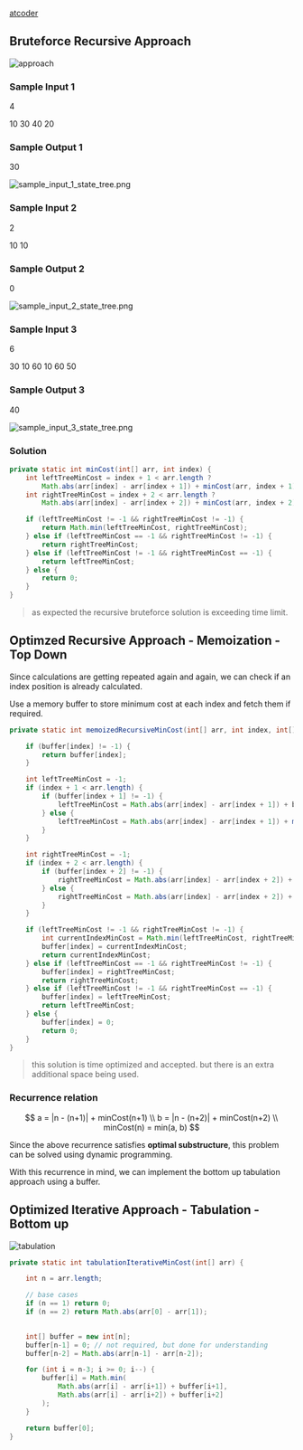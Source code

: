 [atcoder](https://atcoder.jp/contests/dp/tasks/dp_a)

## Bruteforce Recursive Approach

![approach](./pseudocode.png)

### Sample Input 1
4

10 30 40 20

### Sample Output 1
30

![sample_input_1_state_tree.png](sample_input_1_state_tree.png)


### Sample Input 2
2

10 10

### Sample Output 2
0

![sample_input_2_state_tree.png](sample_input_2_state_tree.png)

### Sample Input 3
6

30 10 60 10 60 50

### Sample Output 3
40

![sample_input_3_state_tree.png](sample_input_3_state_tree.png)


### Solution
```java
private static int minCost(int[] arr, int index) {
    int leftTreeMinCost = index + 1 < arr.length ? 
        Math.abs(arr[index] - arr[index + 1]) + minCost(arr, index + 1) : -1;
    int rightTreeMinCost = index + 2 < arr.length ? 
        Math.abs(arr[index] - arr[index + 2]) + minCost(arr, index + 2) : -1;

    if (leftTreeMinCost != -1 && rightTreeMinCost != -1) {
        return Math.min(leftTreeMinCost, rightTreeMinCost);
    } else if (leftTreeMinCost == -1 && rightTreeMinCost != -1) {
        return rightTreeMinCost;
    } else if (leftTreeMinCost != -1 && rightTreeMinCost == -1) {
        return leftTreeMinCost;
    } else {
        return 0;
    }
}
```

>as expected the recursive bruteforce solution is exceeding time limit.


## Optimzed Recursive Approach - Memoization - Top Down

Since calculations are getting repeated again and again, we can check if an index position is already calculated.

Use a memory buffer to store minimum cost at each index and fetch them if required.

```java
private static int memoizedRecursiveMinCost(int[] arr, int index, int[] buffer) {

    if (buffer[index] != -1) {
        return buffer[index];
    }

    int leftTreeMinCost = -1;
    if (index + 1 < arr.length) {
        if (buffer[index + 1] != -1) {
            leftTreeMinCost = Math.abs(arr[index] - arr[index + 1]) + buffer[index + 1];
        } else {
            leftTreeMinCost = Math.abs(arr[index] - arr[index + 1]) + memoizedRecursiveMinCost(arr, index + 1, buffer);
        }
    }

    int rightTreeMinCost = -1;
    if (index + 2 < arr.length) {
        if (buffer[index + 2] != -1) {
            rightTreeMinCost = Math.abs(arr[index] - arr[index + 2]) + buffer[index + 2];
        } else {
            rightTreeMinCost = Math.abs(arr[index] - arr[index + 2]) + memoizedRecursiveMinCost(arr, index + 2, buffer);
        }
    }

    if (leftTreeMinCost != -1 && rightTreeMinCost != -1) {
        int currentIndexMinCost = Math.min(leftTreeMinCost, rightTreeMinCost);
        buffer[index] = currentIndexMinCost;
        return currentIndexMinCost;
    } else if (leftTreeMinCost == -1 && rightTreeMinCost != -1) {
        buffer[index] = rightTreeMinCost;
        return rightTreeMinCost;
    } else if (leftTreeMinCost != -1 && rightTreeMinCost == -1) {
        buffer[index] = leftTreeMinCost;
        return leftTreeMinCost;
    } else {
        buffer[index] = 0;
        return 0;
    }
}
```

>this solution is time optimized and accepted. but there is an extra additional space being used.


### Recurrence relation

$$
a = |n - (n+1)| + minCost(n+1) \\
b = |n - (n+2)| + minCost(n+2) \\
minCost(n) = min(a, b)
$$

Since the above recurrence satisfies **optimal substructure**, this problem can be solved using dynamic programming.

With this recurrence in mind, we can implement the bottom up tabulation approach using a buffer.


## Optimized Iterative Approach - Tabulation - Bottom up

![tabulation](tabulation.png)


```java
private static int tabulationIterativeMinCost(int[] arr) {

    int n = arr.length;

    // base cases
    if (n == 1) return 0;
    if (n == 2) return Math.abs(arr[0] - arr[1]);

    
    int[] buffer = new int[n];
    buffer[n-1] = 0; // not required, but done for understanding
    buffer[n-2] = Math.abs(arr[n-1] - arr[n-2]);

    for (int i = n-3; i >= 0; i--) {
        buffer[i] = Math.min(
            Math.abs(arr[i] - arr[i+1]) + buffer[i+1],
            Math.abs(arr[i] - arr[i+2]) + buffer[i+2]
        );
    }

    return buffer[0];
}
```